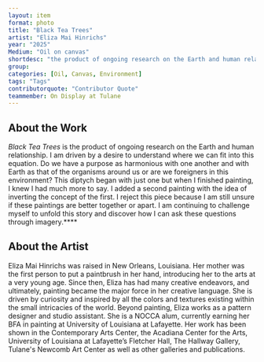 ```yaml
---
layout: item
format: photo
title: "Black Tea Trees"
artist: "Eliza Mai Hinrichs"
year: "2025"
Medium: "Oil on canvas"
shortdesc: "the product of ongoing research on the Earth and human relationship."
group: 
categories: [Oil, Canvas, Environment]
tags: "Tags"
contributorquote: "Contributor Quote"
teammember: On Display at Tulane
---
```


## About the Work

_Black Tea Trees_ is the product of ongoing research on the Earth and human relationship. I am driven by a desire to understand where we can fit into this equation. Do we have a purpose as harmonious with one another and with Earth as that of the organisms around us or are we foreigners in this environment? This diptych began with just one but when I finished painting, I knew I had much more to say. I added a second painting with the idea of inverting the concept of the first. I reject this piece because I am still unsure if these paintings are better together or apart. I am continuing to challenge myself to unfold this story and discover how I can ask these questions through imagery.****

## About the Artist

Eliza Mai Hinrichs was raised in New Orleans, Louisiana. Her mother was the first person to put a paintbrush in her hand, introducing her to the arts at a very young age. Since then, Eliza has had many creative endeavors, and ultimately, painting became the major force in her creative language. She is driven by curiosity and inspired by all the colors and textures existing within the small intricacies of the world. Beyond painting, Eliza works as a pattern designer and studio assistant. She is a NOCCA alum, currently earning her BFA in painting at University of Louisiana at Lafayette. Her work has been shown in the Contemporary Arts Center, the Acadiana Center for the Arts, University of Louisiana at Lafayette’s Fletcher Hall, The Hallway Gallery, Tulane's Newcomb Art Center as well as other galleries and publications. 
